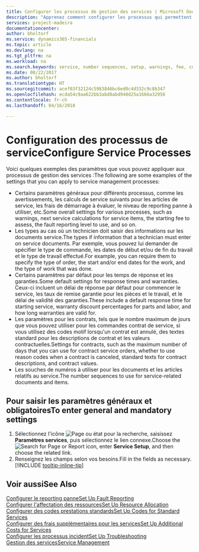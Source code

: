 ```yaml
---
title: Configurer les processus de gestion des services | Microsoft Docs
description: "Apprenez comment configurer les processus qui permettent de vérifier que les clients sont satisfaits de votre service client."
services: project-madeira
documentationcenter: 
author: bholtorf
ms.service: dynamics365-financials
ms.topic: article
ms.devlang: na
ms.tgt_pltfrm: na
ms.workload: na
ms.search.keywords: service, number sequences, setup, warnings, fee, contracts, warranties
ms.date: 08/22/2017
ms.author: bholtorf
ms.translationtype: HT
ms.sourcegitcommit: acef03f32124c5983846bc6ed0c4d332c9c8b347
ms.openlocfilehash: ecda54c9aa622bb3abd8abd940d25a1666a32956
ms.contentlocale: fr-ch
ms.lasthandoff: 04/16/2018

---
```

# <a name="configure-service-processes"></a><span data-ttu-id="bd856-103">Configuration des processus de service</span><span class="sxs-lookup"><span data-stu-id="bd856-103">Configure Service Processes</span></span>
<span data-ttu-id="bd856-104">Voici quelques exemples des paramètres que vous pouvez appliquer aux processus de gestion des services :</span><span class="sxs-lookup"><span data-stu-id="bd856-104">The following are some examples of the settings that you can apply to service management processes:</span></span>  
  
* <span data-ttu-id="bd856-105">Certains paramètres généraux pour différents processus, comme les avertissements, les calculs de service suivants pour les articles de service, les frais de démarrage à évaluer, le niveau de reporting panne à utiliser, etc.</span><span class="sxs-lookup"><span data-stu-id="bd856-105">Some overall settings for various processes, such as warnings, next service calculations for service items, the starting fee to assess, the fault reporting level to use, and so on.</span></span>  
* <span data-ttu-id="bd856-106">Les types au cas où un technicien doit saisir des informations sur les documents service.</span><span class="sxs-lookup"><span data-stu-id="bd856-106">The types if information that a technician must enter on service documents.</span></span> <span data-ttu-id="bd856-107">Par exemple, vous pouvez lui demander de spécifier le type de commande, les dates de début et/ou de fin du travail et le type de travail effectué.</span><span class="sxs-lookup"><span data-stu-id="bd856-107">For example, you can require them to specify the type of order, the start and/or end dates for the work, and the type of work that was done.</span></span>  
* <span data-ttu-id="bd856-108">Certains paramètres par défaut pour les temps de réponse et les garanties.</span><span class="sxs-lookup"><span data-stu-id="bd856-108">Some default settings for response times and warranties.</span></span> <span data-ttu-id="bd856-109">Ceux-ci incluent un délai de réponse par défaut pour commencer le service, les taux de remise garantie pour les pièces et le travail, et le délai de validité des garanties.</span><span class="sxs-lookup"><span data-stu-id="bd856-109">These include a default response time for starting service, warranty discount percentages for parts and labor, and how long warranties are valid for.</span></span>  
* <span data-ttu-id="bd856-110">Les paramètres pour les contrats, tels que le nombre maximum de jours que vous pouvez utiliser pour les commandes contrat de service, si vous utilisez des codes motif lorsqu'un contrat est annulé, des textes standard pour les descriptions de contrat et les valeurs contractuelles.</span><span class="sxs-lookup"><span data-stu-id="bd856-110">Settings for contracts, such as the maximum number of days that you can use for contract service orders, whether to use reason codes when a contract is canceled, standard texts for contract descriptions, and contract values.</span></span>  
* <span data-ttu-id="bd856-111">Les souches de numéros à utiliser pour les documents et les articles relatifs au service.</span><span class="sxs-lookup"><span data-stu-id="bd856-111">The number sequences to use for service-related documents and items.</span></span>  

## <a name="to-enter-general-and-mandatory-settings"></a><span data-ttu-id="bd856-112">Pour saisir les paramètres généraux et obligatoires</span><span class="sxs-lookup"><span data-stu-id="bd856-112">To enter general and mandatory settings</span></span>
1. <span data-ttu-id="bd856-113">Sélectionnez l'icône ![Page ou état pour la recherche](media/ui-search/search_small.png "Page ou état pour la recherche"), saisissez **Paramètres services**, puis sélectionnez le lien connexe.</span><span class="sxs-lookup"><span data-stu-id="bd856-113">Choose the ![Search for Page or Report](media/ui-search/search_small.png "Search for Page or Report icon") icon, enter **Service Setup**, and then choose the related link.</span></span>
2. <span data-ttu-id="bd856-114">Renseignez les champs selon vos besoins.</span><span class="sxs-lookup"><span data-stu-id="bd856-114">Fill in the fields as necessary.</span></span> [!INCLUDE [tooltip-inline-tip](includes/tooltip-inline-tip_md.md)]  

## <a name="see-also"></a><span data-ttu-id="bd856-115">Voir aussi</span><span class="sxs-lookup"><span data-stu-id="bd856-115">See Also</span></span>  
[<span data-ttu-id="bd856-116">Configurer le reporting panne</span><span class="sxs-lookup"><span data-stu-id="bd856-116">Set Up Fault Reporting</span></span>](service-how-setup-fault-reporting.md)  
[<span data-ttu-id="bd856-117">Configurer l'affectation des ressources</span><span class="sxs-lookup"><span data-stu-id="bd856-117">Set Up Resource Allocation</span></span>](service-how-setup-resource-allocation.md)  
[<span data-ttu-id="bd856-118">Configurer des codes prestations standards</span><span class="sxs-lookup"><span data-stu-id="bd856-118">Set Up Codes for Standard Services</span></span>](service-how-setup-service-coding.md)  
[<span data-ttu-id="bd856-119">Configurer des frais supplémentaires pour les services</span><span class="sxs-lookup"><span data-stu-id="bd856-119">Set Up Additional Costs for Services</span></span>](service-how-setup-service-costs-pricing.md)  
[<span data-ttu-id="bd856-120">Configurer les processus incident</span><span class="sxs-lookup"><span data-stu-id="bd856-120">Set Up Troubleshooting</span></span>](service-how-setup-troubleshooting.md)  
[<span data-ttu-id="bd856-121">Gestion des services</span><span class="sxs-lookup"><span data-stu-id="bd856-121">Service Management</span></span>](service-service.md)  

